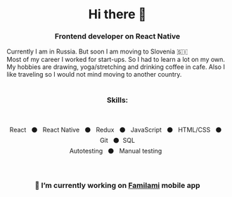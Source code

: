 <h1 align="center"> Hi there 👋 </h1>
<h3 align="center">Frontend developer on React Native</h3>

Currently I am in Russia. But soon I am moving to Slovenia 🇸🇮 <br />
Most of my career I worked for start-ups. So I had to learn a lot on my own.<br />
My hobbies are drawing, yoga/stretching and drinking coffee in cafe. Also I like traveling so I would not mind moving to another country.<br />
<br />
<h3 align="center">Skills:</h3>
<br />
<p align="center">
React&nbsp;&nbsp;
⚫️&nbsp;&nbsp;
React Native&nbsp;&nbsp;
⚫️&nbsp;&nbsp;
Redux&nbsp;&nbsp;
⚫️&nbsp;&nbsp;
JavaScript&nbsp;&nbsp;
⚫️&nbsp;&nbsp;
HTML/CSS&nbsp;&nbsp;
⚫️&nbsp;&nbsp;
Git&nbsp;&nbsp;
⚫️&nbsp;&nbsp;SQL<br />
Autotesting&nbsp;&nbsp;
⚫️&nbsp;&nbsp;
Manual testing&nbsp;&nbsp;

  </p>
<br />
<h3 align="center">📱 I’m currently working on <a href="https://familami.com/">Familami</a> mobile app</a></h3>
<!--
**MarieOsinceva/MarieOsinceva** is a ✨ _special_ ✨ repository because its `README.md` (this file) appears on your GitHub profile.

Here are some ideas to get you started:

- 🔭 I’m currently working on ...
- 🌱 I’m currently learning ...
- 👯 I’m looking to collaborate on ...
- 🤔 I’m looking for help with ...
- 💬 Ask me about ...
- 📫 How to reach me: ...
- 😄 Pronouns: ...
- ⚡ Fun fact: ...
-->
